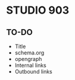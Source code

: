 # STUDIO 903

## TO-DO

-   Title
-   schema.org
-   opengraph
-   Internal links
-   Outbound links
